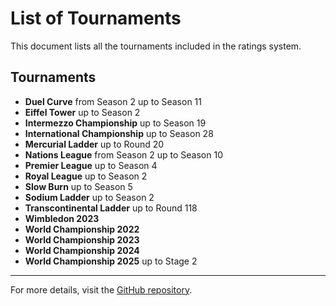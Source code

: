 # List of Tournaments

This document lists all the tournaments included in the ratings system.

## Tournaments

- **Duel Curve** from Season 2 up to Season 11
- **Eiffel Tower** up to Season 2
- **Intermezzo Championship** up to Season 19
- **International Championship** up to Season 28
- **Mercurial Ladder** up to Round 20
- **Nations League** from Season 2 up to Season 10
- **Premier League** up to Season 4
- **Royal League** up to Season 2
- **Slow Burn** up to Season 5
- **Sodium Ladder** up to Season 2
- **Transcontinental Ladder** up to Round 118
- **Wimbledon 2023**
- **World Championship 2022**
- **World Championship 2023**
- **World Championship 2024**
- **World Championship 2025** up to Stage 2

---

For more details, visit the [GitHub repository](https://github.com/ausberg/tta_ratings).
